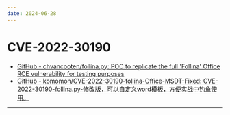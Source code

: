 ```yaml
---
date: 2024-06-28
---
```


# CVE-2022-30190

- [GitHub - chvancooten/follina.py: POC to replicate the full 'Follina' Office RCE vulnerability for testing purposes](https://github.com/chvancooten/follina.py)
- [GitHub - komomon/CVE-2022-30190-follina-Office-MSDT-Fixed: CVE-2022-30190-follina.py-修改版，可以自定义word模板，方便实战中钓鱼使用。](https://github.com/komomon/CVE-2022-30190-follina-Office-MSDT-Fixed)

---

